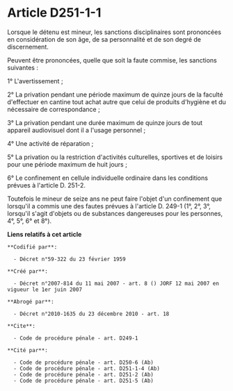 # Article D251-1-1

Lorsque le détenu est mineur, les sanctions disciplinaires sont prononcées en considération de son âge, de sa personnalité et
de son degré de discernement.

Peuvent être prononcées, quelle que soit la faute commise, les sanctions suivantes :

1° L'avertissement ;

2° La privation pendant une période maximum de quinze jours de la faculté d'effectuer en cantine tout achat autre que celui
de produits d'hygiène et du nécessaire de correspondance ;

3° La privation pendant une durée maximum de quinze jours de tout appareil audiovisuel dont il a l'usage personnel ;

4° Une activité de réparation ;

5° La privation ou la restriction d'activités culturelles, sportives et de loisirs pour une période maximum de huit jours ;

6° Le confinement en cellule individuelle ordinaire dans les conditions prévues à l'article D. 251-2.

Toutefois le mineur de seize ans ne peut faire l'objet d'un confinement que lorsqu'il a commis une des fautes prévues à
l'article D. 249-1 (1°, 2°, 3°, lorsqu'il s'agit d'objets ou de substances dangereuses pour les personnes, 4°, 5°, 6° et 8°).

**Liens relatifs à cet article**

	**Codifié par**:

	  - Décret n°59-322 du 23 février 1959

	**Créé par**:

	  - Décret n°2007-814 du 11 mai 2007 - art. 8 () JORF 12 mai 2007 en vigueur le 1er juin 2007

	**Abrogé par**:

	  - Décret n°2010-1635 du 23 décembre 2010 - art. 18

	**Cite**:

	  - Code de procédure pénale - art. D249-1

	**Cité par**:

	  - Code de procédure pénale - art. D250-6 (Ab)
	  - Code de procédure pénale - art. D251-1-4 (Ab)
	  - Code de procédure pénale - art. D251-2 (Ab)
	  - Code de procédure pénale - art. D251-5 (Ab)

